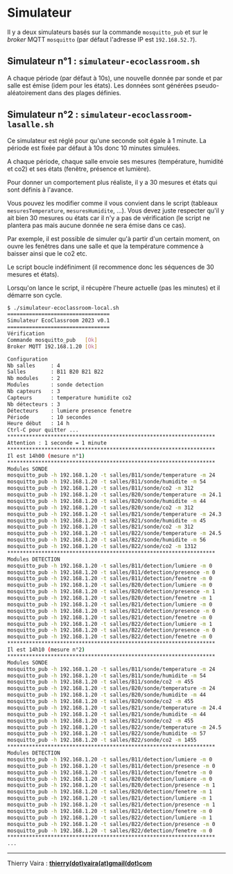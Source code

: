 # Simulateur

Il y a deux simulateurs basés sur la commande `mosquitto_pub` et sur le _broker_ MQTT `mosquitto` (par défaut l'adresse IP est `192.168.52.7`).

## Simulateur n°1 : `simulateur-ecoclassroom.sh`

A chaque période (par défaut à 10s), une nouvelle donnée par sonde et par salle est émise (idem pour les états). Les données sont générées pseudo-aléatoirement dans des plages définies.

## Simulateur n°2 : `simulateur-ecoclassroom-lasalle.sh`

Ce simulateur est réglé pour qu'une seconde soit égale à 1 minute. La période est fixée par défaut à 10s donc 10 minutes simulées.

A chaque période, chaque salle envoie ses mesures (température, humidité et co2) et ses états (fenêtre, présence et lumière).

Pour donner un comportement plus réaliste, il y a 30 mesures et états qui sont définis à l'avance.

Vous pouvez les modifier comme il vous convient dans le script (tableaux `mesuresTemperature`, `mesuresHumidite`, ...). Vous devez juste respecter qu'il y ait bien 30 mesures ou états car il n'y a pas de vérification (le script ne plantera pas mais aucune donnée ne sera émise dans ce cas).

Par exemple, il est possible de simuler qu'à partir d'un certain moment, on ouvre les fenêtres dans une salle et que la température commence à baisser ainsi que le co2 etc.

Le script boucle indéfiniment (il recommence donc les séquences de 30 mesures et états).

Lorsqu'on lance le script, il récupère l'heure actuelle (pas les minutes) et il démarre son cycle.

```sh
$ ./simulateur-ecoclassroom-local.sh
=================================
Simulateur EcoClassroom 2023 v0.1
=================================
Vérification
Commande mosquitto_pub	 [Ok] 
Broker MQTT 192.168.1.20 [Ok] 

Configuration
Nb salles     : 4
Salles        : B11 B20 B21 B22 
Nb modules    : 2
Modules       : sonde detection 
Nb capteurs   : 3
Capteurs      : temperature humidite co2 
Nb détecteurs : 3
Détecteurs    : lumiere presence fenetre 
Période       : 10 secondes
Heure début   : 14 h
Ctrl-C pour quitter ...
*******************************************************************
Attention : 1 seconde = 1 minute
*******************************************************************
Il est 14h00 (mesure n°1)
*******************************************************************
Modules SONDE
mosquitto_pub -h 192.168.1.20 -t salles/B11/sonde/temperature -m 24
mosquitto_pub -h 192.168.1.20 -t salles/B11/sonde/humidite -m 54
mosquitto_pub -h 192.168.1.20 -t salles/B11/sonde/co2 -m 312
mosquitto_pub -h 192.168.1.20 -t salles/B20/sonde/temperature -m 24.1
mosquitto_pub -h 192.168.1.20 -t salles/B20/sonde/humidite -m 44
mosquitto_pub -h 192.168.1.20 -t salles/B20/sonde/co2 -m 312
mosquitto_pub -h 192.168.1.20 -t salles/B21/sonde/temperature -m 24.3
mosquitto_pub -h 192.168.1.20 -t salles/B21/sonde/humidite -m 45
mosquitto_pub -h 192.168.1.20 -t salles/B21/sonde/co2 -m 312
mosquitto_pub -h 192.168.1.20 -t salles/B22/sonde/temperature -m 24.5
mosquitto_pub -h 192.168.1.20 -t salles/B22/sonde/humidite -m 56
mosquitto_pub -h 192.168.1.20 -t salles/B22/sonde/co2 -m 1312
*******************************************************************
Modules DETECTION
mosquitto_pub -h 192.168.1.20 -t salles/B11/detection/lumiere -m 0
mosquitto_pub -h 192.168.1.20 -t salles/B11/detection/presence -m 0
mosquitto_pub -h 192.168.1.20 -t salles/B11/detection/fenetre -m 0
mosquitto_pub -h 192.168.1.20 -t salles/B20/detection/lumiere -m 0
mosquitto_pub -h 192.168.1.20 -t salles/B20/detection/presence -m 1
mosquitto_pub -h 192.168.1.20 -t salles/B20/detection/fenetre -m 1
mosquitto_pub -h 192.168.1.20 -t salles/B21/detection/lumiere -m 0
mosquitto_pub -h 192.168.1.20 -t salles/B21/detection/presence -m 0
mosquitto_pub -h 192.168.1.20 -t salles/B21/detection/fenetre -m 0
mosquitto_pub -h 192.168.1.20 -t salles/B22/detection/lumiere -m 1
mosquitto_pub -h 192.168.1.20 -t salles/B22/detection/presence -m 0
mosquitto_pub -h 192.168.1.20 -t salles/B22/detection/fenetre -m 0
*******************************************************************
Il est 14h10 (mesure n°2)
*******************************************************************
Modules SONDE
mosquitto_pub -h 192.168.1.20 -t salles/B11/sonde/temperature -m 24
mosquitto_pub -h 192.168.1.20 -t salles/B11/sonde/humidite -m 54
mosquitto_pub -h 192.168.1.20 -t salles/B11/sonde/co2 -m 455
mosquitto_pub -h 192.168.1.20 -t salles/B20/sonde/temperature -m 24
mosquitto_pub -h 192.168.1.20 -t salles/B20/sonde/humidite -m 44
mosquitto_pub -h 192.168.1.20 -t salles/B20/sonde/co2 -m 455
mosquitto_pub -h 192.168.1.20 -t salles/B21/sonde/temperature -m 24.4
mosquitto_pub -h 192.168.1.20 -t salles/B21/sonde/humidite -m 44
mosquitto_pub -h 192.168.1.20 -t salles/B21/sonde/co2 -m 455
mosquitto_pub -h 192.168.1.20 -t salles/B22/sonde/temperature -m 24.5
mosquitto_pub -h 192.168.1.20 -t salles/B22/sonde/humidite -m 57
mosquitto_pub -h 192.168.1.20 -t salles/B22/sonde/co2 -m 1455
*******************************************************************
Modules DETECTION
mosquitto_pub -h 192.168.1.20 -t salles/B11/detection/lumiere -m 0
mosquitto_pub -h 192.168.1.20 -t salles/B11/detection/presence -m 0
mosquitto_pub -h 192.168.1.20 -t salles/B11/detection/fenetre -m 0
mosquitto_pub -h 192.168.1.20 -t salles/B20/detection/lumiere -m 0
mosquitto_pub -h 192.168.1.20 -t salles/B20/detection/presence -m 1
mosquitto_pub -h 192.168.1.20 -t salles/B20/detection/fenetre -m 1
mosquitto_pub -h 192.168.1.20 -t salles/B21/detection/lumiere -m 1
mosquitto_pub -h 192.168.1.20 -t salles/B21/detection/presence -m 1
mosquitto_pub -h 192.168.1.20 -t salles/B21/detection/fenetre -m 0
mosquitto_pub -h 192.168.1.20 -t salles/B22/detection/lumiere -m 1
mosquitto_pub -h 192.168.1.20 -t salles/B22/detection/presence -m 0
mosquitto_pub -h 192.168.1.20 -t salles/B22/detection/fenetre -m 0
*******************************************************************
...
```

---
Thierry Vaira : **[thierry(dot)vaira(at)gmail(dot)com](thierry.vaira@gmail.com)**
